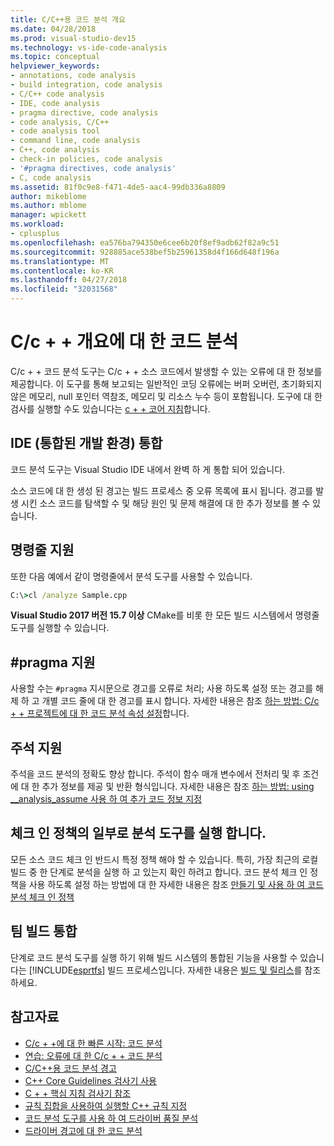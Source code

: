 ```yaml
---
title: C/C++용 코드 분석 개요
ms.date: 04/28/2018
ms.prod: visual-studio-dev15
ms.technology: vs-ide-code-analysis
ms.topic: conceptual
helpviewer_keywords:
- annotations, code analysis
- build integration, code analysis
- C/C++ code analysis
- IDE, code analysis
- pragma directive, code analysis
- code analysis, C/C++
- code analysis tool
- command line, code analysis
- C++, code analysis
- check-in policies, code analysis
- '#pragma directives, code analysis'
- C, code analysis
ms.assetid: 81f0c9e8-f471-4de5-aac4-99db336a8809
author: mikeblome
ms.author: mblome
manager: wpickett
ms.workload:
- cplusplus
ms.openlocfilehash: ea576ba794350e6cee6b20f8ef9adb62f82a9c51
ms.sourcegitcommit: 928885ace538bef5b25961358d4f166d648f196a
ms.translationtype: MT
ms.contentlocale: ko-KR
ms.lasthandoff: 04/27/2018
ms.locfileid: "32031568"
---
```

# <a name="code-analysis-for-cc-overview"></a>C/c + + 개요에 대 한 코드 분석

C/c + + 코드 분석 도구는 C/c + + 소스 코드에서 발생할 수 있는 오류에 대 한 정보를 제공합니다. 이 도구를 통해 보고되는 일반적인 코딩 오류에는 버퍼 오버런, 초기화되지 않은 메모리, null 포인터 역참조, 메모리 및 리소스 누수 등이 포함됩니다. 도구에 대 한 검사를 실행할 수도 있습니다는 [c + + 코어 지침](http://github.com/isocpp/CppCoreGuidelines/blob/master/CppCoreGuidelines.md)합니다.

## <a name="ide-integrated-development-environment-integration"></a>IDE (통합된 개발 환경) 통합

코드 분석 도구는 Visual Studio IDE 내에서 완벽 하 게 통합 되어 있습니다.

소스 코드에 대 한 생성 된 경고는 빌드 프로세스 중 오류 목록에 표시 됩니다. 경고를 발생 시킨 소스 코드를 탐색할 수 및 해당 원인 및 문제 해결에 대 한 추가 정보를 볼 수 있습니다.

## <a name="command-line-support"></a>명령줄 지원

또한 다음 예에서 같이 명령줄에서 분석 도구를 사용할 수 있습니다.

```cmd
C:\>cl /analyze Sample.cpp
```

**Visual Studio 2017 버전 15.7 이상** CMake를 비롯 한 모든 빌드 시스템에서 명령줄 도구를 실행할 수 있습니다.

## <a name="pragma-support"></a>#pragma 지원

사용할 수는 `#pragma` 지시문으로 경고를 오류로 처리; 사용 하도록 설정 또는 경고를 해제 하 고 개별 코드 줄에 대 한 경고를 표시 합니다. 자세한 내용은 참조 [하는 방법: C/c + + 프로젝트에 대 한 코드 분석 속성 설정](how-to-set-code-analysis-properties-for-c-cpp-projects.md)합니다.

## <a name="annotation-support"></a>주석 지원

주석을 코드 분석의 정확도 향상 합니다. 주석이 함수 매개 변수에서 전처리 및 후 조건에 대 한 추가 정보를 제공 및 반환 형식입니다. 자세한 내용은 참조 [하는 방법: using __analysis_assume 사용 하 여 추가 코드 정보 지정](../code-quality/how-to-specify-additional-code-information-by-using-analysis-assume.md)

## <a name="run-analysis-tool-as-part-of-check-in-policy"></a>체크 인 정책의 일부로 분석 도구를 실행 합니다.

모든 소스 코드 체크 인 반드시 특정 정책 해야 할 수 있습니다. 특히, 가장 최근의 로컬 빌드 중 한 단계로 분석을 실행 하 고 있는지 확인 하려고 합니다. 코드 분석 체크 인 정책을 사용 하도록 설정 하는 방법에 대 한 자세한 내용은 참조 [만들기 및 사용 하 여 코드 분석 체크 인 정책](../code-quality/creating-and-using-code-analysis-check-in-policies.md)

## <a name="team-build-integration"></a>팀 빌드 통합

단계로 코드 분석 도구를 실행 하기 위해 빌드 시스템의 통합된 기능을 사용할 수 있습니다는 [!INCLUDE[esprtfs](../code-quality/includes/esprtfs_md.md)] 빌드 프로세스입니다. 자세한 내용은 [빌드 및 릴리스](/vsts/build-release/index)를 참조하세요.

## <a name="see-also"></a>참고자료

- [C/c + +에 대 한 빠른 시작: 코드 분석](quick-start-code-analysis-for-c-cpp.md)
- [연습: 오류에 대 한 C/c + + 코드 분석](walkthrough-analyzing-c-cpp-code-for-defects.md)
- [C/C++용 코드 분석 경고](code-analysis-for-c-cpp-warnings.md)
- [C++ Core Guidelines 검사기 사용](using-the-cpp-core-guidelines-checkers.md)
- [C + + 핵심 지침 검사기 참조](code-analysis-for-cpp-corecheck.md)
- [규칙 집합을 사용하여 실행할 C++ 규칙 지정](using-rule-sets-to-specify-the-cpp-rules-to-run.md)
- [코드 분석 도구를 사용 하 여 드라이버 품질 분석](/windows-hardware/drivers/develop/analyzing-driver-quality-by-using-code-analysis-tools)
- [드라이버 경고에 대 한 코드 분석](/windows-hardware/drivers/devtest/prefast-for-drivers-warnings)
